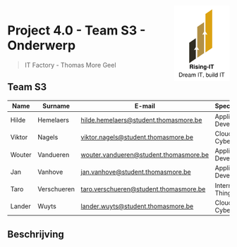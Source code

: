 <img src="media/Rising-IT.jpg" width="25%" height="25%" align="right">

# Project 4.0 - Team S3 - Onderwerp
> IT Factory - Thomas More Geel

## Team S3

| Name | Surname | E-mail | Specialization |
| --- | --- | --- | --- |
| Hilde | Hemelaers | hilde.hemelaers@student.thomasmore.be | Application Development |
| Viktor | Nagels | viktor.nagels@student.thomasmore.be | Cloud & Cybersecurity |
| Wouter | Vandueren | wouter.vandueren@student.thomasmore.be | Application Development |
| Jan | Vanhove | jan.vanhove@student.thomasmore.be | Application Development |
| Taro | Verschueren | taro.verschueren@student.thomasmore.be | Internet of Things |
| Lander | Wuyts | lander.wuyts@student.thomasmore.be | Cloud & Cybersecurity |

## Beschrijving